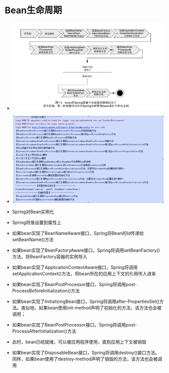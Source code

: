 # Bean生命周期

* ![](/bean/1.png)
* ![](/bean/2.png)
* Spring对Bean实例化

* Spring将值设置到属性上
* 如果bean实现了BeanNameAware接口，Spring将Bean的Id传递给setBeanName\(\)方法
* 如果bean实现了BeanFactoryAware接口，Spring将调用setBeanFactory\(\)方法，将BeanFactory容器的实例导入
* 如果bean实现了ApplicationContextAware接口，Spring将调用setApplicationContext\(\)方法，将bean所在的应用上下文的引用传入进来
* 如果bean实现了BeanPostProcessor接口，Spring将调用post-ProcessBeforeInitialization\(\)方法
* 如果bean实现了InitializingBean接口，Spring将调用after-PropertiesSet\(\)方法。类似地，如果bean使用init-method声明了初始化的方法，该方法也会被调用；
* 如果bean实现了BeanPostProcessor接口，Spring将调用post-ProcessAfterInitialization\(\)方法
* 此时，bean已经就绪，可以被应用程序使用，直到应用上下文被销毁
* 如果bean实现了DisposableBean接口，Spring将调用destroy\(\)接口方法。同样，如果bean使用了destroy-method声明了销毁的方法，该方法也会被调用



